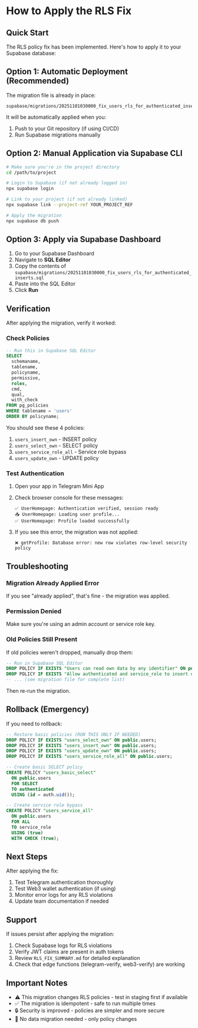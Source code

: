 # How to Apply the RLS Fix

## Quick Start

The RLS policy fix has been implemented. Here's how to apply it to your Supabase database:

## Option 1: Automatic Deployment (Recommended)

The migration file is already in place:
```
supabase/migrations/20251101030000_fix_users_rls_for_authenticated_inserts.sql
```

It will be automatically applied when you:
1. Push to your Git repository (if using CI/CD)
2. Run Supabase migrations manually

## Option 2: Manual Application via Supabase CLI

```bash
# Make sure you're in the project directory
cd /path/to/project

# Login to Supabase (if not already logged in)
npx supabase login

# Link to your project (if not already linked)
npx supabase link --project-ref YOUR_PROJECT_REF

# Apply the migration
npx supabase db push
```

## Option 3: Apply via Supabase Dashboard

1. Go to your Supabase Dashboard
2. Navigate to **SQL Editor**
3. Copy the contents of `supabase/migrations/20251101030000_fix_users_rls_for_authenticated_inserts.sql`
4. Paste into the SQL Editor
5. Click **Run**

## Verification

After applying the migration, verify it worked:

### Check Policies
```sql
-- Run this in Supabase SQL Editor
SELECT
  schemaname,
  tablename,
  policyname,
  permissive,
  roles,
  cmd,
  qual,
  with_check
FROM pg_policies
WHERE tablename = 'users'
ORDER BY policyname;
```

You should see these 4 policies:
1. `users_insert_own` - INSERT policy
2. `users_select_own` - SELECT policy
3. `users_service_role_all` - Service role bypass
4. `users_update_own` - UPDATE policy

### Test Authentication

1. Open your app in Telegram Mini App
2. Check browser console for these messages:
   ```
   ✅ UserHomepage: Authentication verified, session ready
   📥 UserHomepage: Loading user profile...
   ✅ UserHomepage: Profile loaded successfully
   ```

3. If you see this error, the migration was not applied:
   ```
   ❌ getProfile: Database error: new row violates row-level security policy
   ```

## Troubleshooting

### Migration Already Applied Error

If you see "already applied", that's fine - the migration was applied.

### Permission Denied

Make sure you're using an admin account or service role key.

### Old Policies Still Present

If old policies weren't dropped, manually drop them:

```sql
-- Run in Supabase SQL Editor
DROP POLICY IF EXISTS "Users can read own data by any identifier" ON public.users;
DROP POLICY IF EXISTS "Allow authenticated and service_role to insert users" ON public.users;
-- ... (see migration file for complete list)
```

Then re-run the migration.

## Rollback (Emergency)

If you need to rollback:

```sql
-- Restore basic policies (RUN THIS ONLY IF NEEDED)
DROP POLICY IF EXISTS "users_select_own" ON public.users;
DROP POLICY IF EXISTS "users_insert_own" ON public.users;
DROP POLICY IF EXISTS "users_update_own" ON public.users;
DROP POLICY IF EXISTS "users_service_role_all" ON public.users;

-- Create basic SELECT policy
CREATE POLICY "users_basic_select"
  ON public.users
  FOR SELECT
  TO authenticated
  USING (id = auth.uid());

-- Create service role bypass
CREATE POLICY "users_service_all"
  ON public.users
  FOR ALL
  TO service_role
  USING (true)
  WITH CHECK (true);
```

## Next Steps

After applying the fix:
1. Test Telegram authentication thoroughly
2. Test Web3 wallet authentication (if using)
3. Monitor error logs for any RLS violations
4. Update team documentation if needed

## Support

If issues persist after applying the migration:
1. Check Supabase logs for RLS violations
2. Verify JWT claims are present in auth tokens
3. Review `RLS_FIX_SUMMARY.md` for detailed explanation
4. Check that edge functions (telegram-verify, web3-verify) are working

## Important Notes

- ⚠️ This migration changes RLS policies - test in staging first if available
- ✅ The migration is idempotent - safe to run multiple times
- 🔒 Security is improved - policies are simpler and more secure
- 📝 No data migration needed - only policy changes
